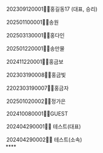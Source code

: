 <option value="202309120001">

[](http://211.251.254.64:24001/dev/withuslaw-react-web/-/merge_requests/528/diffs#544763c4750bf3bf86c1a48b872add405d5f53ce_153_167)

[](http://211.251.254.64:24001/dev/withuslaw-react-web/-/merge_requests/528/diffs#544763c4750bf3bf86c1a48b872add405d5f53ce_153_167)

202309120001✋🏼홍길동17 (대표, 승리)

[](http://211.251.254.64:24001/dev/withuslaw-react-web/-/merge_requests/528/diffs#544763c4750bf3bf86c1a48b872add405d5f53ce_154_168)

[](http://211.251.254.64:24001/dev/withuslaw-react-web/-/merge_requests/528/diffs#544763c4750bf3bf86c1a48b872add405d5f53ce_154_168)

</option>

[](http://211.251.254.64:24001/dev/withuslaw-react-web/-/merge_requests/528/diffs#544763c4750bf3bf86c1a48b872add405d5f53ce_155_169)

[](http://211.251.254.64:24001/dev/withuslaw-react-web/-/merge_requests/528/diffs#544763c4750bf3bf86c1a48b872add405d5f53ce_155_169)

<option value="202501100001">202501100001✋🏼송원</option>

[](http://211.251.254.64:24001/dev/withuslaw-react-web/-/merge_requests/528/diffs#544763c4750bf3bf86c1a48b872add405d5f53ce_156_170)

[](http://211.251.254.64:24001/dev/withuslaw-react-web/-/merge_requests/528/diffs#544763c4750bf3bf86c1a48b872add405d5f53ce_156_170)

<option value="202503130001">202503130001✋🏼홍다인</option>

[](http://211.251.254.64:24001/dev/withuslaw-react-web/-/merge_requests/528/diffs#544763c4750bf3bf86c1a48b872add405d5f53ce_157_171)

[](http://211.251.254.64:24001/dev/withuslaw-react-web/-/merge_requests/528/diffs#544763c4750bf3bf86c1a48b872add405d5f53ce_157_171)

<option value="202501220001">202501220001✋🏼송만물</option>

[](http://211.251.254.64:24001/dev/withuslaw-react-web/-/merge_requests/528/diffs#544763c4750bf3bf86c1a48b872add405d5f53ce_158_172)

[](http://211.251.254.64:24001/dev/withuslaw-react-web/-/merge_requests/528/diffs#544763c4750bf3bf86c1a48b872add405d5f53ce_158_172)

<option value="202411220001">202411220001✋🏼홍금보</option>

[](http://211.251.254.64:24001/dev/withuslaw-react-web/-/merge_requests/528/diffs#544763c4750bf3bf86c1a48b872add405d5f53ce_159_173)

[](http://211.251.254.64:24001/dev/withuslaw-react-web/-/merge_requests/528/diffs#544763c4750bf3bf86c1a48b872add405d5f53ce_159_173)

<option value="202303190008">202303190008✋🏼홍금빛</option>

[](http://211.251.254.64:24001/dev/withuslaw-react-web/-/merge_requests/528/diffs#544763c4750bf3bf86c1a48b872add405d5f53ce_160_174)

[](http://211.251.254.64:24001/dev/withuslaw-react-web/-/merge_requests/528/diffs#544763c4750bf3bf86c1a48b872add405d5f53ce_160_174)

<option value="202303190007">2202303190007✋🏼홍금자</option>

[](http://211.251.254.64:24001/dev/withuslaw-react-web/-/merge_requests/528/diffs#544763c4750bf3bf86c1a48b872add405d5f53ce_161_175)

[](http://211.251.254.64:24001/dev/withuslaw-react-web/-/merge_requests/528/diffs#544763c4750bf3bf86c1a48b872add405d5f53ce_161_175)

<option value="202501020002">202501020002✋🏼정가은</option>

[](http://211.251.254.64:24001/dev/withuslaw-react-web/-/merge_requests/528/diffs#544763c4750bf3bf86c1a48b872add405d5f53ce_162_176)

[](http://211.251.254.64:24001/dev/withuslaw-react-web/-/merge_requests/528/diffs#544763c4750bf3bf86c1a48b872add405d5f53ce_162_176)

<option value="202410080001">202410080001✋🏼GUEST</option>

[](http://211.251.254.64:24001/dev/withuslaw-react-web/-/merge_requests/528/diffs#544763c4750bf3bf86c1a48b872add405d5f53ce_163_177)

[](http://211.251.254.64:24001/dev/withuslaw-react-web/-/merge_requests/528/diffs#544763c4750bf3bf86c1a48b872add405d5f53ce_163_177)

<option value="202404290001">202404290001✋🏼 테스트(대표)</option>

[](http://211.251.254.64:24001/dev/withuslaw-react-web/-/merge_requests/528/diffs#544763c4750bf3bf86c1a48b872add405d5f53ce_164_178)

[](http://211.251.254.64:24001/dev/withuslaw-react-web/-/merge_requests/528/diffs#544763c4750bf3bf86c1a48b872add405d5f53ce_164_178)

<option value="202404290002">202404290002✋🏼 테스트(소속)</option>****